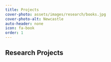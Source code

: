 ```yaml
---
title: Projects
cover-photo: assets/images/research/books.jpg
cover-photo-alt: Newcastle
auto-header: none
icon: fa-book
order: 1
---
```



## **Research Projects**
